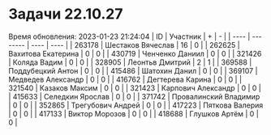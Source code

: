 # Задачи 22.10.27
Время обновления: 2023-01-23 21:24:04
| ID   | Участник | +    | -    |
| ---- | -------- | ---- | ---- |
| 263178 | Шестаков Вячеслав | 16 | 0 |
| 262625 | Вахитова Екатерина | 0 | 0 |
| 430719 | Ченченко Даниил | 0 | 0 |
| 321426 | Коляда Вадим | 0 | 0 |
| 328905 | Леонтьв Дмитрий | 2 | 1 |
| 369588 | Поддубецкий Антон | 0 | 0 |
| 415486 | Шатохин Данил | 0 | 0 |
| 369107 | Медведев Александр | 0 | 0 |
| 416762 | Дегтерева Карина | 0 | 0 |
| 321540 | Казаков Максим | 0 | 0 |
| 321423 | Карпович Александр | 0 | 0 |
| 415633 | Селедкин Ярослав | 0 | 0 |
| 371742 | Провалинский Владимир | 0 | 0 |
| 352865 | Трегубович Андрей | 0 | 0 |
| 417223 | Пяткова Валерия | 0 | 0 |
| 417133 | Виктор Морозов | 0 | 0 |
| 418688 | Глушков Артём | 0 | 0 |
